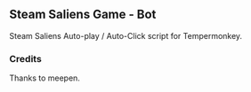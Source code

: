 ## Steam Saliens Game - Bot

Steam Saliens Auto-play / Auto-Click script for Tempermonkey. 

### Credits

Thanks to meepen.
